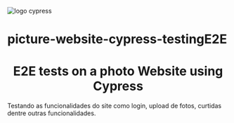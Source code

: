 ![logo cypress]([https://brandfetch.com/cypress.io/brand/idJT_qtr1C](https://asset.brandfetch.io/idIq_kF0rb/idv3zwmSiY.jpeg))

# picture-website-cypress-testingE2E
<h1 align="center"> E2E tests on a photo Website using Cypress </h1>

Testando as funcionalidades do site como login, upload de fotos, curtidas dentre outras funcionalidades.
